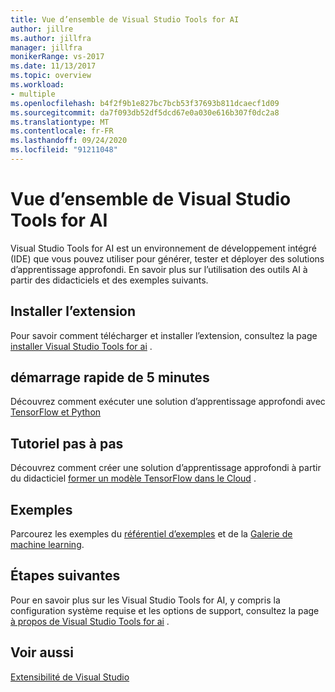 ```yaml
---
title: Vue d’ensemble de Visual Studio Tools for AI
author: jillre
ms.author: jillfra
manager: jillfra
monikerRange: vs-2017
ms.date: 11/13/2017
ms.topic: overview
ms.workload:
- multiple
ms.openlocfilehash: b4f2f9b1e827bc7bcb53f37693b811dcaecf1d09
ms.sourcegitcommit: da7f093db52df5dcd67e0a030e616b307f0dc2a8
ms.translationtype: MT
ms.contentlocale: fr-FR
ms.lasthandoff: 09/24/2020
ms.locfileid: "91211048"
---
```

# <a name="overview-of-visual-studio-tools-for-ai"></a>Vue d’ensemble de Visual Studio Tools for AI

Visual Studio Tools for AI est un environnement de développement intégré (IDE) que vous pouvez utiliser pour générer, tester et déployer des solutions d’apprentissage approfondi. En savoir plus sur l’utilisation des outils AI à partir des didacticiels et des exemples suivants.

## <a name="install-the-extension"></a>Installer l’extension

Pour savoir comment télécharger et installer l’extension, consultez la page [installer Visual Studio Tools for ai](installation.md) .

## <a name="5-minute-quickstart"></a>démarrage rapide de 5 minutes

Découvrez comment exécuter une solution d’apprentissage approfondi avec [TensorFlow et Python](tensorflow-local.md)

## <a name="step-by-step-tutorial"></a>Tutoriel pas à pas

Découvrez comment créer une solution d’apprentissage approfondi à partir du didacticiel [former un modèle TensorFlow dans le Cloud](tensorflow-vm.md) .

## <a name="samples"></a>Exemples

Parcourez les exemples du [référentiel d’exemples](https://github.com/Microsoft/samples-for-ai) et de la [Galerie de machine learning](https://gallery.cortanaintelligence.com/projects).

## <a name="next-steps"></a>Étapes suivantes

Pour en savoir plus sur les Visual Studio Tools for AI, y compris la configuration système requise et les options de support, consultez la page [à propos de Visual Studio Tools for ai](about-ai-tools.md) .

## <a name="see-also"></a>Voir aussi
[Extensibilité de Visual Studio](../extensibility/index.yml?view=vs-2017&preserve-view=true)